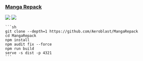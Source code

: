 ### [Manga Repack](https://github.com/Aeroblast/MangaRepack)

![](https://img.shields.io/github/license/Aeroblast/MangaRepack?style=flat-square) ![](https://img.shields.io/github/last-commit/scillidan/MangaRepack/main?label=last%20commit%20(fork)&style=flat-square)

````{tab} From source
```sh
git clone --depth=1 https://github.com/Aeroblast/MangaRepack
cd MangaRepack
npm install
npm audit fix --force
npm run build
serve -s dist -p 4321
```
````